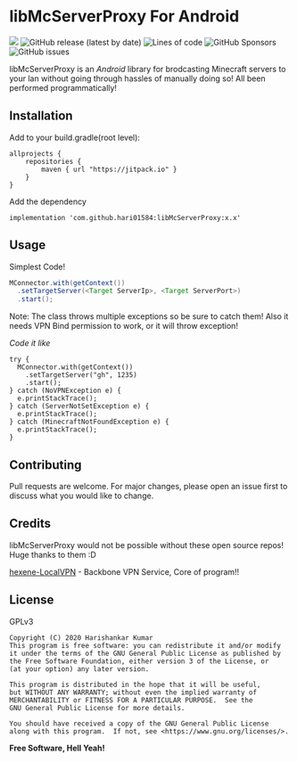 # libMcServerProxy For Android
[![](https://jitpack.io/v/hari01584/libMcServerProxy.svg)](https://jitpack.io/#hari01584/libMcServerProxy)
![GitHub release (latest by date)](https://img.shields.io/github/v/release/hari01584/libMcServerProxy)
![Lines of code](https://img.shields.io/tokei/lines/github/hari01584/libMcServerProxy?color=red)
![GitHub Sponsors](https://img.shields.io/github/sponsors/hari01584?color=violet)
![GitHub issues](https://img.shields.io/github/issues/hari01584/libMcServerProxy)

libMcServerProxy is an *Android* library for brodcasting Minecraft servers to your lan without going through hassles of manually doing so! All been performed programmatically!
## Installation
Add to your build.gradle(root level):



```
allprojects {
    repositories {
        maven { url "https://jitpack.io" }
    }
}
```
Add the dependency
```
implementation 'com.github.hari01584:libMcServerProxy:x.x'
```

## Usage

Simplest Code!
```java
MConnector.with(getContext())
  .setTargetServer(<Target ServerIp>, <Target ServerPort>)
  .start();
```
Note: The class throws multiple exceptions so be sure to catch them! Also it needs VPN Bind permission to work, or it will throw exception!

*Code it like*
```
try {
  MConnector.with(getContext())
    .setTargetServer("gh", 1235)
    .start();
} catch (NoVPNException e) {
  e.printStackTrace();
} catch (ServerNotSetException e) {
  e.printStackTrace();
} catch (MinecraftNotFoundException e) {
  e.printStackTrace();
}
```

## Contributing
Pull requests are welcome. For major changes, please open an issue first to discuss what you would like to change.

## Credits
libMcServerProxy would not be possible without these open source repos! Huge thanks to them :D

[hexene-LocalVPN](https://github.com/hexene/LocalVPN) - Backbone VPN Service, Core of program!!

## License
GPLv3

    Copyright (C) 2020 Harishankar Kumar
    This program is free software: you can redistribute it and/or modify
    it under the terms of the GNU General Public License as published by
    the Free Software Foundation, either version 3 of the License, or
    (at your option) any later version.

    This program is distributed in the hope that it will be useful,
    but WITHOUT ANY WARRANTY; without even the implied warranty of
    MERCHANTABILITY or FITNESS FOR A PARTICULAR PURPOSE.  See the
    GNU General Public License for more details.

    You should have received a copy of the GNU General Public License
    along with this program.  If not, see <https://www.gnu.org/licenses/>.


**Free Software, Hell Yeah!**
